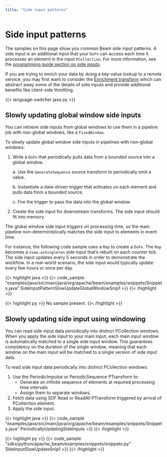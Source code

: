 ```yaml
---
title: "Side input patterns"
---
```

<!--
Licensed under the Apache License, Version 2.0 (the "License");
you may not use this file except in compliance with the License.
You may obtain a copy of the License at

http://www.apache.org/licenses/LICENSE-2.0

Unless required by applicable law or agreed to in writing, software
distributed under the License is distributed on an "AS IS" BASIS,
WITHOUT WARRANTIES OR CONDITIONS OF ANY KIND, either express or implied.
See the License for the specific language governing permissions and
limitations under the License.
-->

# Side input patterns

The samples on this page show you common Beam side input patterns. A side input is an additional input that your `DoFn` can access each time it processes an element in the input `PCollection`. For more information, see the [programming guide section on side inputs](/documentation/programming-guide/#side-inputs).

If you are trying to enrich your data by doing a key-value lookup to a remote service, you may first want to consider the [Enrichment transform](https://beam.apache.org/documentation/transforms/python/elementwise/enrichment/) which can abstract away some of the details of side inputs and provide additional benefits like client-side throttling.

{{< language-switcher java py >}}

## Slowly updating global window side inputs

You can retrieve side inputs from global windows to use them in a pipeline job with non-global windows, like a `FixedWindow`.

To slowly update global window side inputs in pipelines with non-global windows:

1. Write a `DoFn` that periodically pulls data from a bounded source into a global window.

    a. Use the `GenerateSequence` source transform to periodically emit a value.

    b. Instantiate a data-driven trigger that activates on each element and pulls data from a bounded source.

    c. Fire the trigger to pass the data into the global window.

1. Create the side input for downstream transforms. The side input should fit into memory.

The global window side input triggers on processing time, so the main pipeline non-deterministically matches the side input to elements in event time.

For instance, the following code sample uses a `Map` to create a `DoFn`. The `Map` becomes a `View.asSingleton` side input that’s rebuilt on each counter tick. The side input updates every 5 seconds in order to demonstrate the workflow. In a real-world scenario, the side input would typically update every few hours or once per day.

{{< highlight java >}}
{{< code_sample "examples/java/src/main/java/org/apache/beam/examples/snippets/Snippets.java" SideInputPatternSlowUpdateGlobalWindowSnip1 >}}
{{< /highlight >}}

{{< highlight py >}}
No sample present.
{{< /highlight >}}


## Slowly updating side input using windowing

You can read side input data periodically into distinct PCollection windows.
When you apply the side input to your main input, each main input
window is automatically matched to a single side input window.
This guarantees consistency on the duration of the single window,
meaning that each window on the main input will be matched to a single
version of side input data.

To read side input data periodically into distinct PCollection windows:

1. Use the PeriodicImpulse or PeriodicSequence PTransform to:
    * Generate an infinite sequence of elements at required processing time
    intervals
    * Assign them to separate windows.
1. Fetch data using SDF Read or ReadAll PTransform triggered by arrival of
PCollection element.
1. Apply the side input.

{{< highlight java >}}
{{< code_sample "examples/java/src/main/java/org/apache/beam/examples/snippets/Snippets.java" PeriodicallyUpdatingSideInputs >}}
{{< /highlight >}}

{{< highlight py >}}
{{< code_sample "sdks/python/apache_beam/examples/snippets/snippets.py" SideInputSlowUpdateSnip1 >}}
{{< /highlight >}}
